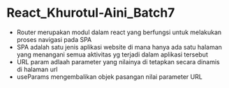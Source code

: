 # React_Khurotul-Aini_Batch7

- Router merupakan modul dalam react yang berfungsi untuk melakukan proses navigasi pada SPA
- SPA adalah satu jenis aplikasi website di mana hanya ada satu halaman yang menangani semua aktivitas yg terjadi dalam aplikasi tersebut
- URL param adlaah parameter yang nilainya di tetapkan secara dinamis di halaman url
- useParams mengembalikan objek pasangan nilai parameter URL